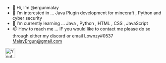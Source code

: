 - 👋 Hi, I’m @ergunmalay
- 👀 I’m interested in ... Java Plugin development for minecraft  , Python and cyber security 
- 🌱 I’m currently learning ... Java , Python , HTML , CSS , JavaScript
- 📫 How to reach me ...
IF you would like to contact me please do so through either my discord or email
Lownzy#0537
MalayErgun@gmail.com
<!---
ergunmalay/ergunmalay is a ✨ special ✨ repository because its `README.md` (this file) appears on your GitHub profile.
You can click the Preview link to take a look at your changes.
--->

[<img alt="Youtube" src="https://upload.wikimedia.org/wikipedia/commons/0/09/YouTube_full-color_icon_%282017%29.svg" height=32>](https://www.youtube.com/channel/UCu2FVb6Lpoeb__3JcEcWTaA)
